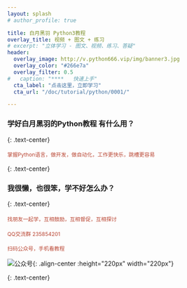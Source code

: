 ```yaml
---
layout: splash
# author_profile: true

title: 白月黑羽 Python3教程
overlay_title: 视频 + 图文 + 练习
# excerpt: "立体学习 - 图文、视频、练习、答疑"
header:
  overlay_image: http://v.python666.vip/img/banner3.jpg
  overlay_color: "#266e7a"
  overlay_filter: 0.5
#   caption: "****   快速上手"
  cta_label: "点击这里，立即学习"
  cta_url: "/doc/tutorial/python/0001/"

---
```




### 学好白月黑羽的Python教程 有什么用？
{: .text-center}

  
<h4 class="text-center"  style="
    color: #b94532;
    font-size: .85em;
    font-weight: normal;
">掌握Python语言，做开发，做自动化，工作更快乐，跳槽更容易</h4>

<!-- 通过[计算机Python语言等级考试](http://www.python3.vip/doc/blog/python/2019010501/)
{: .text-center} -->
  
{: .text-center}


### 我很懒，也很笨，学不好怎么办？
{: .text-center}


<h4 class="text-center"  style=" color: #b94532;font-size: .85em;font-weight: normal">
找朋友一起学，互相鼓励，互相督促，互相探讨</h4>


<h4 class="text-center"  style="
    color: #b94532;
    font-size: .85em;
    font-weight: normal;
">QQ交流群 235854201</h4>


<h4 class="text-center"  style="
    color: #b94532;
    font-size: .85em;
    font-weight: normal;
">扫码公众号，手机看教程</h4>

<!-- ####  扫码公众号，手机看教程
{: .text-center} -->

![公众号](http://v.python666.vip/img/gzh.jpeg){: .align-center :height="220px" width="220px"}
<!-- ![QQ群](/assets/images/qqgroup2.png){: .align-center :height="220px" width="220px"} -->


{: .text-center}

<!-- [打开教程，学习知识](/doc/tutorial/python/0001/){: .btn .btn--info .btn--large}

[通过练习，加深体会](/doc/prac/python/0001/){: .btn .btn--danger .btn--large}

[进群交流:235854201](/doc/aboutforum){: .btn .btn--success .btn--large} -->

<!-- <a href="/doc/tutorial/python/home/" class="btn btn--info .btn--x-large">
打开教程，学习知识</a>

<a href="/doc/prac/python/0001/" class="btn btn--danger .btn--x-large">
通过练习，加深体会</a>

<a href="/doc/aboutforum" class="btn btn--success .btn--x-large">
进入论坛，交流解惑</a> -->
